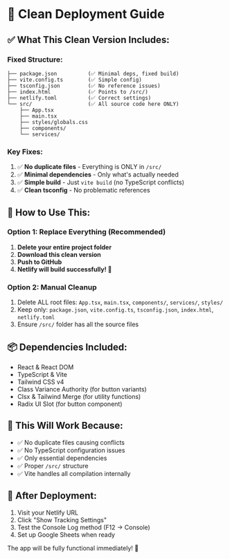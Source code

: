 # 🚀 Clean Deployment Guide

## ✅ What This Clean Version Includes:

### Fixed Structure:
```
├── package.json          (✅ Minimal deps, fixed build)
├── vite.config.ts        (✅ Simple config)
├── tsconfig.json         (✅ No reference issues)
├── index.html            (✅ Points to /src/)
├── netlify.toml          (✅ Correct settings)
└── src/                  (✅ All source code here ONLY)
    ├── App.tsx
    ├── main.tsx
    ├── styles/globals.css
    ├── components/
    └── services/
```

### Key Fixes:
1. ✅ **No duplicate files** - Everything is ONLY in `/src/`
2. ✅ **Minimal dependencies** - Only what's actually needed
3. ✅ **Simple build** - Just `vite build` (no TypeScript conflicts)
4. ✅ **Clean tsconfig** - No problematic references

## 🔄 How to Use This:

### Option 1: Replace Everything (Recommended)
1. **Delete your entire project folder**
2. **Download this clean version**
3. **Push to GitHub**
4. **Netlify will build successfully! 🎉**

### Option 2: Manual Cleanup
1. Delete ALL root files: `App.tsx`, `main.tsx`, `components/`, `services/`, `styles/`
2. Keep only: `package.json`, `vite.config.ts`, `tsconfig.json`, `index.html`, `netlify.toml`
3. Ensure `/src/` folder has all the source files

## 📦 Dependencies Included:
- React & React DOM
- TypeScript & Vite
- Tailwind CSS v4
- Class Variance Authority (for button variants)
- Clsx & Tailwind Merge (for utility functions)
- Radix UI Slot (for button component)

## 🎯 This Will Work Because:
- ✅ No duplicate files causing conflicts
- ✅ No TypeScript configuration issues
- ✅ Only essential dependencies
- ✅ Proper `/src/` structure
- ✅ Vite handles all compilation internally

## 🚀 After Deployment:
1. Visit your Netlify URL
2. Click "Show Tracking Settings"
3. Test the Console Log method (F12 → Console)
4. Set up Google Sheets when ready

The app will be fully functional immediately! 🎉